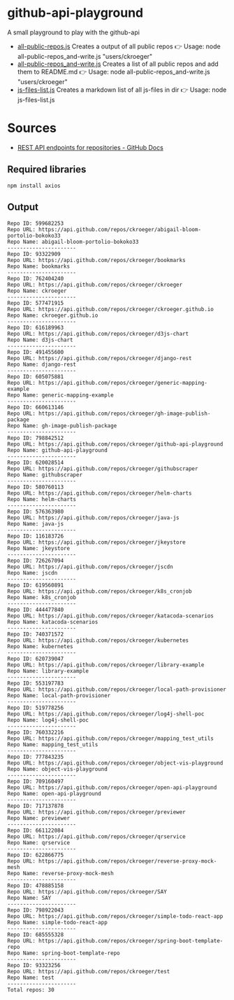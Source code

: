 # github-api-playground

A small playground to play with the github-api

<!-- scripts_start -->
* [all-public-repos.js](./all-public-repos.js)  Creates a output of all public repos 👉 Usage: node all-public-repos_and-write.js "users/ckroeger"
* [all-public-repos_and-write.js](./all-public-repos_and-write.js)  Creates a list of all public repos and add them to README.md 👉 Usage: node all-public-repos_and-write.js "users/ckroeger"
* [js-files-list.js](./js-files-list.js)  Creates a markdown list of all js-files in dir 👉 Usage: node js-files-list.js

<!-- scripts_end -->

# Sources

* [REST API endpoints for repositories - GitHub Docs](https://docs.github.com/en/rest/repos/repos?apiVersion=2022-11-28#list-organization-repositories)

## Required libraries

```shell
npm install axios
```

## Output

<!-- start -->
```text
Repo ID: 599682253
Repo URL: https://api.github.com/repos/ckroeger/abigail-bloom-portolio-bokoko33
Repo Name: abigail-bloom-portolio-bokoko33
----------------------
Repo ID: 93322909
Repo URL: https://api.github.com/repos/ckroeger/bookmarks
Repo Name: bookmarks
----------------------
Repo ID: 762404240
Repo URL: https://api.github.com/repos/ckroeger/ckroeger
Repo Name: ckroeger
----------------------
Repo ID: 577471915
Repo URL: https://api.github.com/repos/ckroeger/ckroeger.github.io
Repo Name: ckroeger.github.io
----------------------
Repo ID: 616189963
Repo URL: https://api.github.com/repos/ckroeger/d3js-chart
Repo Name: d3js-chart
----------------------
Repo ID: 491455600
Repo URL: https://api.github.com/repos/ckroeger/django-rest
Repo Name: django-rest
----------------------
Repo ID: 605075881
Repo URL: https://api.github.com/repos/ckroeger/generic-mapping-example
Repo Name: generic-mapping-example
----------------------
Repo ID: 660613146
Repo URL: https://api.github.com/repos/ckroeger/gh-image-publish-package
Repo Name: gh-image-publish-package
----------------------
Repo ID: 798842512
Repo URL: https://api.github.com/repos/ckroeger/github-api-playground
Repo Name: github-api-playground
----------------------
Repo ID: 620028514
Repo URL: https://api.github.com/repos/ckroeger/githubscraper
Repo Name: githubscraper
----------------------
Repo ID: 580760113
Repo URL: https://api.github.com/repos/ckroeger/helm-charts
Repo Name: helm-charts
----------------------
Repo ID: 576363980
Repo URL: https://api.github.com/repos/ckroeger/java-js
Repo Name: java-js
----------------------
Repo ID: 116183726
Repo URL: https://api.github.com/repos/ckroeger/jkeystore
Repo Name: jkeystore
----------------------
Repo ID: 726267094
Repo URL: https://api.github.com/repos/ckroeger/jscdn
Repo Name: jscdn
----------------------
Repo ID: 619560891
Repo URL: https://api.github.com/repos/ckroeger/k8s_cronjob
Repo Name: k8s_cronjob
----------------------
Repo ID: 444477840
Repo URL: https://api.github.com/repos/ckroeger/katacoda-scenarios
Repo Name: katacoda-scenarios
----------------------
Repo ID: 740371572
Repo URL: https://api.github.com/repos/ckroeger/kubernetes
Repo Name: kubernetes
----------------------
Repo ID: 620739047
Repo URL: https://api.github.com/repos/ckroeger/library-example
Repo Name: library-example
----------------------
Repo ID: 553197783
Repo URL: https://api.github.com/repos/ckroeger/local-path-provisioner
Repo Name: local-path-provisioner
----------------------
Repo ID: 519778256
Repo URL: https://api.github.com/repos/ckroeger/log4j-shell-poc
Repo Name: log4j-shell-poc
----------------------
Repo ID: 760332216
Repo URL: https://api.github.com/repos/ckroeger/mapping_test_utils
Repo Name: mapping_test_utils
----------------------
Repo ID: 777843235
Repo URL: https://api.github.com/repos/ckroeger/object-vis-playground
Repo Name: object-vis-playground
----------------------
Repo ID: 709160497
Repo URL: https://api.github.com/repos/ckroeger/open-api-playground
Repo Name: open-api-playground
----------------------
Repo ID: 717137878
Repo URL: https://api.github.com/repos/ckroeger/previewer
Repo Name: previewer
----------------------
Repo ID: 661122084
Repo URL: https://api.github.com/repos/ckroeger/qrservice
Repo Name: qrservice
----------------------
Repo ID: 622866775
Repo URL: https://api.github.com/repos/ckroeger/reverse-proxy-mock-mesh
Repo Name: reverse-proxy-mock-mesh
----------------------
Repo ID: 478885158
Repo URL: https://api.github.com/repos/ckroeger/SAY
Repo Name: SAY
----------------------
Repo ID: 798922043
Repo URL: https://api.github.com/repos/ckroeger/simple-todo-react-app
Repo Name: simple-todo-react-app
----------------------
Repo ID: 685555328
Repo URL: https://api.github.com/repos/ckroeger/spring-boot-template-repo
Repo Name: spring-boot-template-repo
----------------------
Repo ID: 93323256
Repo URL: https://api.github.com/repos/ckroeger/test
Repo Name: test
----------------------
Total repos: 30
```
<!-- end -->
